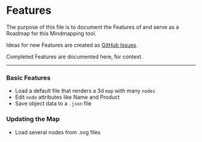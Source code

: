 # Features

The purpose of this file is to document the Features of
and serve as a Roadmap for this Mindmapping tool.

Ideas for new Features are created as
[GitHub Issues](https://github.com/opentecture/mindmapping/issues).

Completed Features are documented here, for context.

---

### Basic  Features

* Load a default file that renders a 3d `map` with many `nodes`
* Edit `node` attributes like Name and Product
* Save object data to a `.json` file

### Updating the Map

* Load several nodes from .svg files
